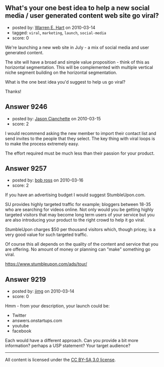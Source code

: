 ## What's your one best idea to help a new social media / user generated content web site go viral?

- posted by: [Warren E. Hart](https://stackexchange.com/users/-1/2058-warren-e-hart) on 2010-03-14
- tagged: `viral`, `marketing`, `launch`, `social-media`
- score: 0

We're launching a new web site in July - a mix of social media and user generated content. 

The site will have a broad and simple value proposition - think of this as horizontal segmentation. This will be complemented with multiple vertical niche segment building on the horizontal segmentation.

What is the one best idea you'd suggest to help us go viral? 

Thanks!


## Answer 9246

- posted by: [Jason Cianchette](https://stackexchange.com/users/-1/277-jason-cianchette) on 2010-03-15
- score: 2

I would recommend asking the new member to import their contact list and send invites to the people that they select.  The key thing with viral loops is to make the process extremely easy.

The effort required must be much less than their passion for your product.


## Answer 9257

- posted by: [bob ross](https://stackexchange.com/users/-1/2690-bob-ross) on 2010-03-16
- score: 2

If you have an advertising budget I would suggest StumbleUpon.com.  

SU provides highly targeted traffic for example; bloggers between 18-35 who are searching for videos online.  Not only would you be getting highly targeted visitors that may become long term users of your service but you are also introducing your product to the right crowd to help it go viral.

StumbleUpon charges $50 per thousand visitors which, though pricey, is a very good value for such targeted traffic. 

Of course this all depends on the quality of the content and service that you are offering.  No amount of money or planning can "make" something go viral.


https://www.stumbleupon.com/ads/tour/


## Answer 9219

- posted by: [jimg](https://stackexchange.com/users/-1/2380-jimg) on 2010-03-14
- score: 0

Hmm - from your description, your launch could be:

 - Twitter
 - answers.onstartups.com
 - youtube
 - facebook

Each would have a different approach. Can you provide a bit more information?  perhaps a USP statement? Your target audience?



---

All content is licensed under the [CC BY-SA 3.0 license](https://creativecommons.org/licenses/by-sa/3.0/).
